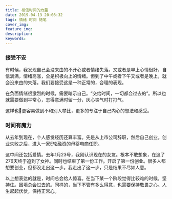 ```yaml
---
title: 相信时间的力量
date: 2019-04-13 20:08:32
tags: 情绪 时间 随笔
cover_img:
feature_img:
description:
keywords:
---
```

### 接受不安
有时候，我发现自己会没来由的不开心或者情绪失落。又或者是早上心情很好，自信满满，情绪高涨，全是积极向上的情绪。但到了中午或者下午又或者是晚上，就会没来由的失落。我们要接受这是一种正常的，合理的表现。

在负面情绪很激烈的时候，需要暗示自己。“交给时间，一切都会过去的”。所以也就需要做到平常心，志得意满时留一分，灰心丧气时打打气。

这样也更容易做到不和别人攀比，更多的专注于自己内心的想法和感受。

### 时间有魔力
从去年到现在，个人感觉经历还算丰富。先是从上市公司辞职，然后自己创业。创业失败之后，进入一家E轮融资的母婴电商任职。

这中间还包括爱情。去年1月23号，我刚认识现在的女友。根本不敢想象，在追了276天终于追到了女神。同时也结束了第一份工作。开启了第一份创业。很多人都想要创业，但都没走出这一步。我走出了这一步，只是结果不尽如人意。

以上想表达的就是，时间总会给人惊喜。在当下某一个阶段觉得比较难的时候，坚持住。困境总会过去的。同样的，当下不管有多么得意，也需要保持敬畏之心。人生起起伏伏，保持正常心。


